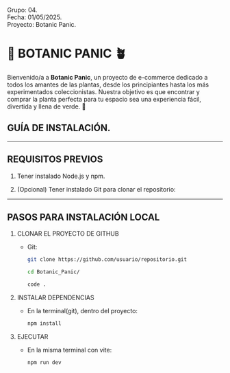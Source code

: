 Grupo: 04.  
Fecha: 01/05/2025.  
Proyecto: Botanic Panic.

# 🌿 BOTANIC PANIC 🪴

Bienvenido/a a **Botanic Panic**, un proyecto de e-commerce dedicado a todos los amantes de las plantas, desde los principiantes hasta los más experimentados coleccionistas. Nuestra objetivo es que encontrar y comprar la planta perfecta para tu espacio sea una experiencia fácil, divertida y llena de verde. 🌿

## GUÍA DE INSTALACIÓN.

------------------------
REQUISITOS PREVIOS
------------------------
1. Tener instalado Node.js y npm.

2. (Opcional) Tener instalado Git para clonar el repositorio:

-----------------------------
PASOS PARA INSTALACIÓN LOCAL
-----------------------------

1. CLONAR EL PROYECTO DE GITHUB
   - Git:
     ```bash
     git clone https://github.com/usuario/repositorio.git
     ```
     ```bash
     cd Botanic_Panic/
     ```
     ```bash
     code .
     ```

2. INSTALAR DEPENDENCIAS
   - En la terminal(git), dentro del proyecto:
     ```bash
     npm install
     ```

3. EJECUTAR 
   - En la misma terminal con vite:
     ```bash
     npm run dev
     ```

